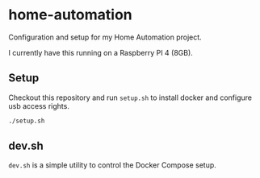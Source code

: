 # home-automation

Configuration and setup for my Home Automation project.

I currently have this running on a Raspberry PI 4 (8GB).

## Setup

Checkout this repository and run `setup.sh` to install docker and configure usb access rights.

```sh
./setup.sh
```

## dev.sh

`dev.sh` is a simple utility to control the Docker Compose setup.
